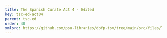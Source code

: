 ```yaml
---
title: The Spanish Curate Act 4 - Edited
key: tsc-ed-act04
parent: tsc-ed
order: 40
xmlsrc: https://github.com/psu-libraries/dbfp-tsv/tree/main/src/files/TSC-Edited-Act4.xml
---
```

<tei-render mode="drama" linedisplay="5" src="../../../files/TSC-Edited-Act4.xml" line-display="5" line-prefix="line" line-start="1" close-icon="close" close-label="Close" copy-message="Copied to Clipboard" link-icon="link" link-label="Get link" page-icon="description" page-label="See the original page" pathAssetCss="../../../assets/css"></tei-render>
